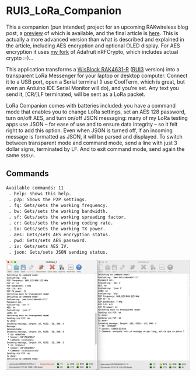 # RUI3_LoRa_Companion

This a companion (pun intended) project for an upcoming RAKwireless blog post, a [preview](https://github.com/Kongduino/RAK-Blog-Posts/blob/master/LoRa_Dongle/LoRa_Dongle.md) of which is available, and the final article is [here](https://news.rakwireless.com/lora-companion-how-to-make-a-lora-dongle-for-your-computer-with-rui3/). This is actually a more advanced version than what is described and explained in the article, including AES encryption and optional OLED display. For AES encryption it uses [my fork](https://github.com/Kongduino/RUI3_nRFCrypto_AES) of Adafruit nRFCrypto, which includes actual crypto :-)...

This application transforms a [WisBlock RAK4631-R](https://store.rakwireless.com/products/rak4631-lpwan-node?variant=41771832410310) ([RUI3](https://docs.rakwireless.com/RUI3/) version) into a transparent LoRa Messenger for your laptop or desktop computer. Connect it to a USB port, open a Serial terminal (I use CoolTerm, which is great, but even an Arduino IDE Serial Monitor will do), and you're set. Any text you send it, [CR/]LF terminated, will be sent as a LoRa packet.

LoRa Companion comes with batteries included: you have a command mode that enables you to change LoRa settings, set an AES 128 password, turn on/off AES, and turn on/off JSON messaging: many of my LoRa testing apps use JSON – for ease of use and to ensure data integrity – so it felt right to add this option. Even when JSON is turned off, if an incoming message is formatted as JSON, it will be parsed and displayed. To switch between transparent mode and command mode, send a line with just 3 dollar signs, terminated by LF. And to exit command mode, send again the same `$$$\n`.

## Commands

```
Available commands: 11
 . help: Shows this help.
 . p2p: Shows the P2P settings.
 . fq: Gets/sets the working frequency.
 . bw: Gets/sets the working bandwidth.
 . sf: Gets/sets the working spreading factor.
 . cr: Gets/sets the working coding rate.
 . tx: Gets/sets the working TX power.
 . aes: Gets/sets AES encryption status.
 . pwd: Gets/sets AES password.
 . iv: Gets/sets AES IV.
 . json: Gets/sets JSON sending status.
```

![Screenshot](Screenshot.png)
